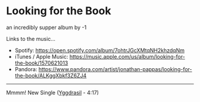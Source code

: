 # Looking for the Book  
an incredibly supper album by -1

Links to the music...
- Spotify: https://open.spotify.com/album/7ohtrJGcXMtqNH2khzdqNm
- iTunes / Apple Music: https://music.apple.com/us/album/looking-for-the-book/1570621013
- Pandora: https://www.pandora.com/artist/jonathan-pappas/looking-for-the-book/ALKggXbkf3Z6ZJ4


---

Mmmm! New Single ([Yggdrasil](https://github.com/CHEINSTTROARLY/OWO/blob/main/Yggdrasil.m4a) - 4:17)
